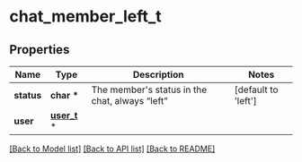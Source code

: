 # chat_member_left_t

## Properties
Name | Type | Description | Notes
------------ | ------------- | ------------- | -------------
**status** | **char \*** | The member&#39;s status in the chat, always “left” | [default to 'left']
**user** | [**user_t**](user.md) \* |  | 

[[Back to Model list]](../README.md#documentation-for-models) [[Back to API list]](../README.md#documentation-for-api-endpoints) [[Back to README]](../README.md)


